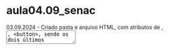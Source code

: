 # aula04.09_senac
03.09.2024 - Criado pasta e arquivo HTML, com atributos de <label>, <textarea>, <button>, sendo os dois últimos atributos da ARIA.
04.09.2024 - Inserção de Icone com <img>, Listas <ol>, <ul>, <li> e Menu. 
